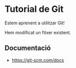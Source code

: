 # Tutorial de Git
Estem aprenent a utilitzar Git!

Hem modificat un fitxer existent.

## Documentació
- https://git-scm.com/docs
